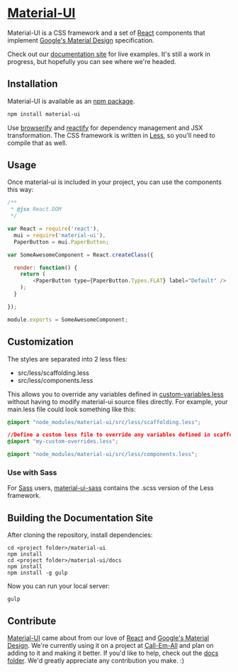 # [Material-UI](http://callemall.github.io/material-ui/)

Material-UI is a CSS framework and a set of [React](http://facebook.github.io/react/) components that implement [Google's Material Design](https://www.google.com/design/spec/material-design/introduction.html) specification.

Check out our [documentation site](http://www.material-ui.com/) for live examples. It's still a work in progress, but hopefully you can see where we're headed.

## Installation

Material-UI is available as an [npm package](https://www.npmjs.org/package/material-ui).
```sh
npm install material-ui
```

Use [browserify](http://browserify.org/) and [reactify](https://github.com/andreypopp/reactify) for dependency management and JSX transformation. The CSS framework is written in [Less](http://lesscss.org/), so you'll need to compile that as well.


## Usage

Once material-ui is included in your project, you can use the components this way:
```js
/**
 * @jsx React.DOM
 */

var React = require('react'),
  mui = require('material-ui'),
  PaperButton = mui.PaperButton;

var SomeAwesomeComponent = React.createClass({

  render: function() {
    return (
    	<PaperButton type={PaperButton.Types.FLAT} label="Default" />
    );
  }

});

module.exports = SomeAwesomeComponent;
```

## Customization

The styles are separated into 2 less files:
* src/less/scaffolding.less
* src/less/components.less

This allows you to override any variables defined in [custom-variables.less](https://github.com/callemall/material-ui/blob/master/src/less/variables/custom-variables.less) without having to modify material-ui source files directly. For example, your main.less file could look something like this:
```css
@import "node_modules/material-ui/src/less/scaffolding.less";

//Define a custom less file to override any variables defined in scaffolding.less
@import "my-custom-overrides.less";

@import "node_modules/material-ui/src/less/components.less";
```

### Use with Sass

For [Sass](http://www.sass-lang.com) users, [material-ui-sass](https://github.com/gpbl/material-ui-sass) contains the .scss version of the Less framework.

## Building the Documentation Site
After cloning the repository, install dependencies:
```
cd <project folder>/material-ui
npm install
cd <project folder>/material-ui/docs
npm install
npm install -g gulp
```

Now you can run your local server:
```
gulp
```

## Contribute

[Material-UI](http://www.material-ui.com/) came about from our love of [React](http://facebook.github.io/react/) and [Google's Material Design](https://www.google.com/design/spec/material-design/introduction.html). We're currently using it on a project at [Call-Em-All](https://www.call-em-all.com/) and plan on adding to it and making it better. If you'd like to help, check out the [docs folder](https://github.com/callemall/material-ui/tree/master/docs). We'd greatly appreciate any contribution you make. :)
